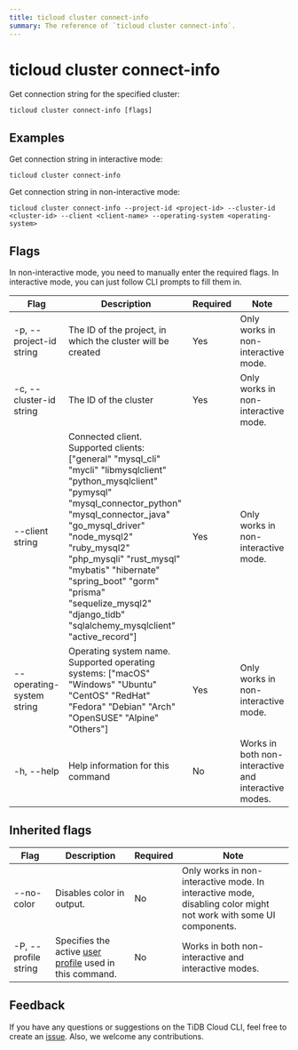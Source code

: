 ```yaml
---
title: ticloud cluster connect-info
summary: The reference of `ticloud cluster connect-info`.
---
```


# ticloud cluster connect-info

Get connection string for the specified cluster:

```shell
ticloud cluster connect-info [flags]
```

## Examples

Get connection string in interactive mode:

```shell
ticloud cluster connect-info
```

Get connection string in non-interactive mode:

```shell
ticloud cluster connect-info --project-id <project-id> --cluster-id <cluster-id> --client <client-name> --operating-system <operating-system>
```

## Flags

In non-interactive mode, you need to manually enter the required flags. In interactive mode, you can just follow CLI prompts to fill them in.

| Flag                       | Description                                                                                                                                                                                                                                                                                                                                                                | Required | Note                                                 |
|----------------------------|----------------------------------------------------------------------------------------------------------------------------------------------------------------------------------------------------------------------------------------------------------------------------------------------------------------------------------------------------------------------------|----------|------------------------------------------------------|
| -p, --project-id string    | The ID of the project, in which the cluster will be created                                                                                                                                                                                                                                                                                                                | Yes      | Only works in non-interactive mode.                  |
| -c, --cluster-id string    | The ID of the cluster                                                                                                                                                                                                                                                                                                                                                      | Yes      | Only works in non-interactive mode.                  |
| --client string            | Connected client. Supported clients: ["general" "mysql_cli" "mycli" "libmysqlclient" "python_mysqlclient" "pymysql" "mysql_connector_python" "mysql_connector_java" "go_mysql_driver" "node_mysql2" "ruby_mysql2" "php_mysqli" "rust_mysql" "mybatis" "hibernate" "spring_boot" "gorm" "prisma" "sequelize_mysql2" "django_tidb" "sqlalchemy_mysqlclient" "active_record"] | Yes      | Only works in non-interactive mode.                  |
| --operating-system string  | Operating system name. Supported operating systems: ["macOS" "Windows" "Ubuntu" "CentOS" "RedHat" "Fedora" "Debian" "Arch" "OpenSUSE" "Alpine" "Others"]                                                                                                                                                                                                                   | Yes      | Only works in non-interactive mode.                  |
| -h, --help                 | Help information for this command                                                                                                                                                                                                                                                                                                                                          | No       | Works in both non-interactive and interactive modes. |

## Inherited flags

| Flag                 | Description                                                                                           | Required | Note                                                                                                              |
|----------------------|-------------------------------------------------------------------------------------------------------|----------|-------------------------------------------------------------------------------------------------------------------|
| --no-color           | Disables color in output.                                                                             | No       | Only works in non-interactive mode. In interactive mode, disabling color might not work with some UI components.  |
| -P, --profile string | Specifies the active [user profile](/tidb-cloud/cli-reference.md#user-profile) used in this command.  | No       | Works in both non-interactive and interactive modes.                                                              |

## Feedback

If you have any questions or suggestions on the TiDB Cloud CLI, feel free to create an [issue](https://github.com/tidbcloud/tidbcloud-cli/issues/new/choose). Also, we welcome any contributions.
